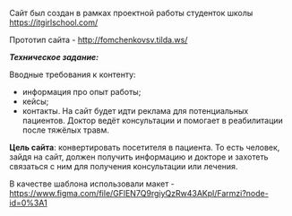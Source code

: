 Сайт был создан в рамках проектной работы студенток школы https://itgirlschool.com/

Прототип сайта - http://fomchenkovsv.tilda.ws/

***Техническое задание:***

Вводные требования к контенту: 
- информация про опыт работы;
- кейсы; 
- контакты.
 На сайт будет идти реклама для потенциальных пациентов. Доктор ведёт консультации и помогает в реабилитации после тяжёлых травм.

**Цель сайта**: конвертировать посетителя в пациента. То есть человек, зайдя на сайт, должен получить информацию и докторе и захотеть связаться с ним для получения консультации или лечения. 


В качестве шаблона использовали макет - https://www.figma.com/file/GFlEN7Q9rgiyQzRw43AKpl/Farmzi?node-id=0%3A1
